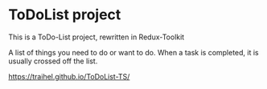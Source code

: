 # ToDoList project
This is a ToDo-List project, rewritten in Redux-Toolkit

A list of things you need to do or want to do. When a task is completed, it is usually crossed off the list.

https://traihel.github.io/ToDoList-TS/